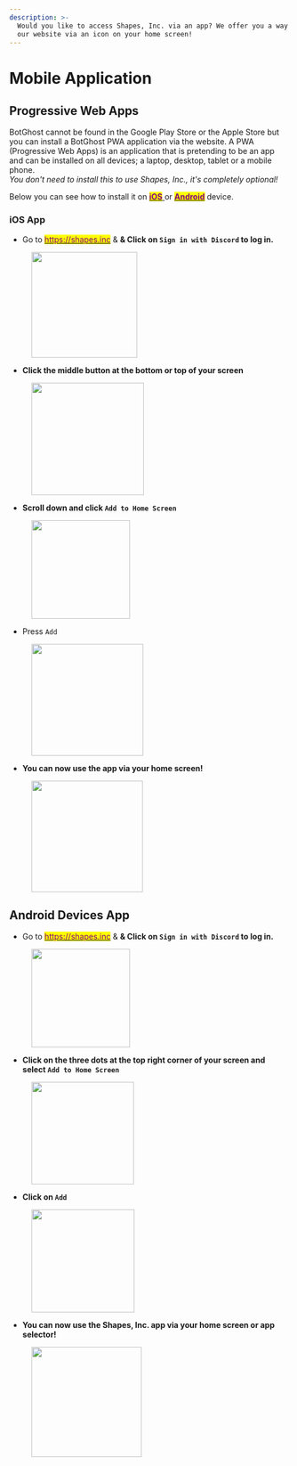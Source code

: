 ```yaml
---
description: >-
  Would you like to access Shapes, Inc. via an app? We offer you a way to use
  our website via an icon on your home screen!
---
```


# Mobile Application

## Progressive Web Apps

BotGhost cannot be found in the Google Play Store or the Apple Store but you can install a BotGhost PWA application via the website. A PWA (Progressive Web Apps) is an application that is pretending to be an app and can be installed on all devices; a laptop, desktop, tablet or a mobile phone. \
_You don't need to install this to use Shapes, Inc., it's completely optional!_

Below you can see how to install it on [<mark style="color:purple;">**iO**</mark>](mobile-application.md#ios-app)[<mark style="color:purple;">**S**</mark> ](mobile-application.md#ios-app)or [<mark style="color:purple;">**Android**</mark>](mobile-application.md#android-devices-app) device.

### iOS App

* Go to [<mark style="color:purple;">https://shapes.inc</mark>](https://shapes.inc) & **& Click on `Sign in with Discord` to log in.**

<figure><img src="../.gitbook/assets/Screenshot 2023-12-01 at 9.59.02 PM.png" alt="" width="190"><figcaption></figcaption></figure>

* **Click the middle button at the bottom or top of your screen**

<figure><img src="../.gitbook/assets/Screenshot 2023-12-01 at 10.02.02 PM.png" alt="" width="202"><figcaption></figcaption></figure>

* **Scroll down and click `Add to Home Screen`**

<figure><img src="../.gitbook/assets/Screenshot 2023-12-01 at 10.04.12 PM.png" alt="" width="177"><figcaption></figcaption></figure>

* Press `Add`

<figure><img src="../.gitbook/assets/Screenshot 2023-12-01 at 10.06.21 PM.png" alt="" width="201"><figcaption></figcaption></figure>

* **You can now use the app via your home screen!**

<figure><img src="../.gitbook/assets/Screenshot 2023-12-01 at 10.13.25 PM.png" alt="" width="200"><figcaption></figcaption></figure>

## Android Devices App

* Go to [<mark style="color:purple;">https://shapes.inc</mark>](https://shapes.inc) & **& Click on `Sign in with Discord` to log in.**

<figure><img src="../.gitbook/assets/Screenshot 2023-12-01 at 10.35.51 PM.png" alt="" width="177"><figcaption></figcaption></figure>

* **Click on the three dots at the top right corner of your screen and select `Add to Home Screen`**

<figure><img src="../.gitbook/assets/Screenshot 2023-12-01 at 10.38.04 PM.png" alt="" width="184"><figcaption></figcaption></figure>

* **Click on `Add`**

<figure><img src="../.gitbook/assets/Screenshot 2023-12-01 at 10.40.21 PM.png" alt="" width="185"><figcaption></figcaption></figure>

* &#x20;**You can now use the Shapes, Inc. app via your home screen or app selector!**

<figure><img src="../.gitbook/assets/Screenshot 2023-12-01 at 10.41.32 PM.png" alt="" width="198"><figcaption></figcaption></figure>
